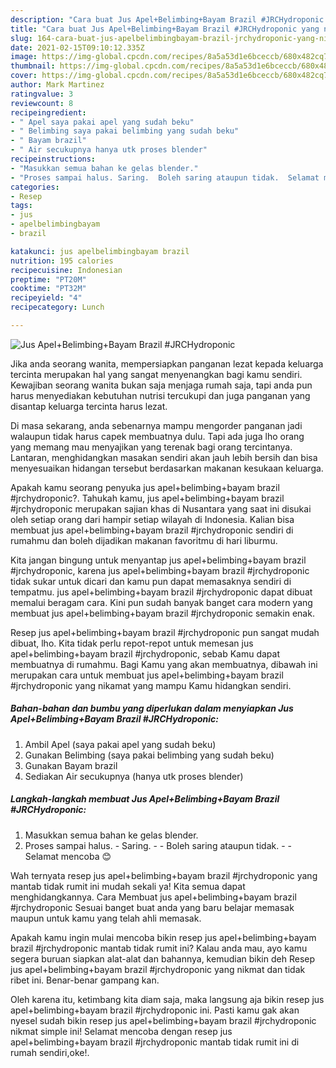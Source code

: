 ```yaml
---
description: "Cara buat Jus Apel+Belimbing+Bayam Brazil #JRCHydroponic yang nikmat dan Mudah Dibuat"
title: "Cara buat Jus Apel+Belimbing+Bayam Brazil #JRCHydroponic yang nikmat dan Mudah Dibuat"
slug: 164-cara-buat-jus-apelbelimbingbayam-brazil-jrchydroponic-yang-nikmat-dan-mudah-dibuat
date: 2021-02-15T09:10:12.335Z
image: https://img-global.cpcdn.com/recipes/8a5a53d1e6bceccb/680x482cq70/jus-apelbelimbingbayam-brazil-jrchydroponic-foto-resep-utama.jpg
thumbnail: https://img-global.cpcdn.com/recipes/8a5a53d1e6bceccb/680x482cq70/jus-apelbelimbingbayam-brazil-jrchydroponic-foto-resep-utama.jpg
cover: https://img-global.cpcdn.com/recipes/8a5a53d1e6bceccb/680x482cq70/jus-apelbelimbingbayam-brazil-jrchydroponic-foto-resep-utama.jpg
author: Mark Martinez
ratingvalue: 3
reviewcount: 8
recipeingredient:
- " Apel saya pakai apel yang sudah beku"
- " Belimbing saya pakai belimbing yang sudah beku"
- " Bayam brazil"
- " Air secukupnya hanya utk proses blender"
recipeinstructions:
- "Masukkan semua bahan ke gelas blender."
- "Proses sampai halus. Saring.  Boleh saring ataupun tidak.  Selamat mencoba 😊"
categories:
- Resep
tags:
- jus
- apelbelimbingbayam
- brazil

katakunci: jus apelbelimbingbayam brazil 
nutrition: 195 calories
recipecuisine: Indonesian
preptime: "PT20M"
cooktime: "PT32M"
recipeyield: "4"
recipecategory: Lunch

---
```



![Jus Apel+Belimbing+Bayam Brazil #JRCHydroponic](https://img-global.cpcdn.com/recipes/8a5a53d1e6bceccb/680x482cq70/jus-apelbelimbingbayam-brazil-jrchydroponic-foto-resep-utama.jpg)

Jika anda seorang wanita, mempersiapkan panganan lezat kepada keluarga tercinta merupakan hal yang sangat menyenangkan bagi kamu sendiri. Kewajiban seorang  wanita bukan saja menjaga rumah saja, tapi anda pun harus menyediakan kebutuhan nutrisi tercukupi dan juga panganan yang disantap keluarga tercinta harus lezat.

Di masa  sekarang, anda sebenarnya mampu mengorder panganan jadi walaupun tidak harus capek membuatnya dulu. Tapi ada juga lho orang yang memang mau menyajikan yang terenak bagi orang tercintanya. Lantaran, menghidangkan masakan sendiri akan jauh lebih bersih dan bisa menyesuaikan hidangan tersebut berdasarkan makanan kesukaan keluarga. 



Apakah kamu seorang penyuka jus apel+belimbing+bayam brazil #jrchydroponic?. Tahukah kamu, jus apel+belimbing+bayam brazil #jrchydroponic merupakan sajian khas di Nusantara yang saat ini disukai oleh setiap orang dari hampir setiap wilayah di Indonesia. Kalian bisa membuat jus apel+belimbing+bayam brazil #jrchydroponic sendiri di rumahmu dan boleh dijadikan makanan favoritmu di hari liburmu.

Kita jangan bingung untuk menyantap jus apel+belimbing+bayam brazil #jrchydroponic, karena jus apel+belimbing+bayam brazil #jrchydroponic tidak sukar untuk dicari dan kamu pun dapat memasaknya sendiri di tempatmu. jus apel+belimbing+bayam brazil #jrchydroponic dapat dibuat memalui beragam cara. Kini pun sudah banyak banget cara modern yang membuat jus apel+belimbing+bayam brazil #jrchydroponic semakin enak.

Resep jus apel+belimbing+bayam brazil #jrchydroponic pun sangat mudah dibuat, lho. Kita tidak perlu repot-repot untuk memesan jus apel+belimbing+bayam brazil #jrchydroponic, sebab Kamu dapat membuatnya di rumahmu. Bagi Kamu yang akan membuatnya, dibawah ini merupakan cara untuk membuat jus apel+belimbing+bayam brazil #jrchydroponic yang nikamat yang mampu Kamu hidangkan sendiri.

<!--inarticleads1-->

##### Bahan-bahan dan bumbu yang diperlukan dalam menyiapkan Jus Apel+Belimbing+Bayam Brazil #JRCHydroponic:

1. Ambil  Apel (saya pakai apel yang sudah beku)
1. Gunakan  Belimbing (saya pakai belimbing yang sudah beku)
1. Gunakan  Bayam brazil
1. Sediakan  Air secukupnya (hanya utk proses blender)




<!--inarticleads2-->

##### Langkah-langkah membuat Jus Apel+Belimbing+Bayam Brazil #JRCHydroponic:

1. Masukkan semua bahan ke gelas blender.
1. Proses sampai halus. - Saring. -  - Boleh saring ataupun tidak. -  - Selamat mencoba 😊




Wah ternyata resep jus apel+belimbing+bayam brazil #jrchydroponic yang mantab tidak rumit ini mudah sekali ya! Kita semua dapat menghidangkannya. Cara Membuat jus apel+belimbing+bayam brazil #jrchydroponic Sesuai banget buat anda yang baru belajar memasak maupun untuk kamu yang telah ahli memasak.

Apakah kamu ingin mulai mencoba bikin resep jus apel+belimbing+bayam brazil #jrchydroponic mantab tidak rumit ini? Kalau anda mau, ayo kamu segera buruan siapkan alat-alat dan bahannya, kemudian bikin deh Resep jus apel+belimbing+bayam brazil #jrchydroponic yang nikmat dan tidak ribet ini. Benar-benar gampang kan. 

Oleh karena itu, ketimbang kita diam saja, maka langsung aja bikin resep jus apel+belimbing+bayam brazil #jrchydroponic ini. Pasti kamu gak akan nyesel sudah bikin resep jus apel+belimbing+bayam brazil #jrchydroponic nikmat simple ini! Selamat mencoba dengan resep jus apel+belimbing+bayam brazil #jrchydroponic mantab tidak rumit ini di rumah sendiri,oke!.

